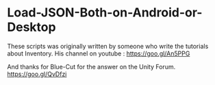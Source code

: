 # Load-JSON-Both-on-Android-or-Desktop
These scripts was originally written by someone who write the tutorials about Inventory. His channel on youtube : https://goo.gl/An5PPG

And thanks for Blue-Cut for the answer on the Unity Forum. https://goo.gl/QvDfzi
